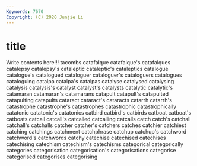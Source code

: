 ```yaml
---
Keywords: 7670
Copyright: (C) 2020 Junjie Li
---
```


# title

Write contents here!!!
tacombs 
catafalque 
catafalque's
catafalques 
catalepsy 
catalepsy's 
cataleptic 
cataleptic's 
cataleptics 
catalogue 
catalogue's 
catalogued 
cataloguer
cataloguer's 
cataloguers 
catalogues 
cataloguing 
catalpa 
catalpa's 
catalpas 
catalyse 
catalysed 
catalysing
catalysis 
catalysis's 
catalyst 
catalyst's 
catalysts 
catalytic 
catalytic's 
catamaran 
catamaran's 
catamarans
catapult 
catapult's 
catapulted 
catapulting 
catapults 
cataract 
cataract's 
cataracts 
catarrh 
catarrh's
catastrophe 
catastrophe's 
catastrophes 
catastrophic 
catastrophically 
catatonic 
catatonic's 
catatonics 
catbird 
catbird's
catbirds 
catboat 
catboat's 
catboats 
catcall 
catcall's 
catcalled 
catcalling 
catcalls 
catch
catch's 
catchall 
catchall's 
catchalls 
catcher 
catcher's 
catchers 
catches 
catchier 
catchiest
catching 
catchings 
catchment 
catchphrase 
catchup 
catchup's 
catchword 
catchword's 
catchwords 
catchy
catechise 
catechised 
catechises 
catechising 
catechism 
catechism's 
catechisms 
categorical 
categorically 
categories
categorisation 
categorisation's 
categorisations 
categorise 
categorised 
categorises 
categorising 
